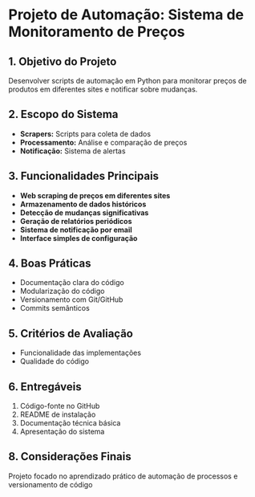 # Projeto de Automação: Sistema de Monitoramento de Preços

## 1. Objetivo do Projeto
Desenvolver scripts de automação em Python para monitorar preços de produtos em diferentes sites e notificar sobre mudanças.

## 2. Escopo do Sistema
- **Scrapers:** Scripts para coleta de dados
- **Processamento:** Análise e comparação de preços
- **Notificação:** Sistema de alertas

## 3. Funcionalidades Principais
- **Web scraping de preços em diferentes sites**
- **Armazenamento de dados históricos**
- **Detecção de mudanças significativas**
- **Geração de relatórios periódicos**
- **Sistema de notificação por email**
- **Interface simples de configuração**

## 4. Boas Práticas
- Documentação clara do código
- Modularização do código
- Versionamento com Git/GitHub
- Commits semânticos

## 5. Critérios de Avaliação
- Funcionalidade das implementações
- Qualidade do código

## 6. Entregáveis
1. Código-fonte no GitHub
2. README de instalação
3. Documentação técnica básica
4. Apresentação do sistema

## 8. Considerações Finais
Projeto focado no aprendizado prático de automação de processos e versionamento de código